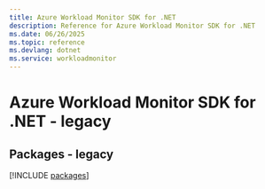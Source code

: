 ```yaml
---
title: Azure Workload Monitor SDK for .NET
description: Reference for Azure Workload Monitor SDK for .NET
ms.date: 06/26/2025
ms.topic: reference
ms.devlang: dotnet
ms.service: workloadmonitor
---
```

# Azure Workload Monitor SDK for .NET - legacy
## Packages - legacy
[!INCLUDE [packages](workload-monitor-index.md)]